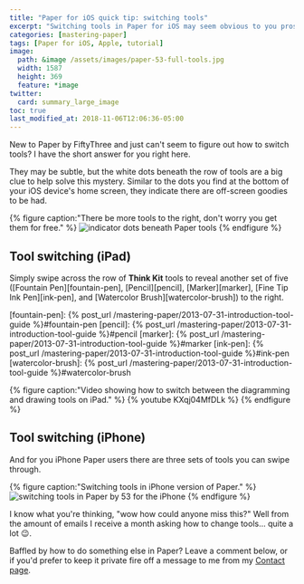 ```yaml
---
title: "Paper for iOS quick tip: switching tools"
excerpt: "Switching tools in Paper for iOS may seem obvious to you pros out there, but you'd be surprised how often I'm asked how to do it. Here's the answer."
categories: [mastering-paper]
tags: [Paper for iOS, Apple, tutorial]
image:
  path: &image /assets/images/paper-53-full-tools.jpg
  width: 1587
  height: 369
  feature: *image
twitter:
  card: summary_large_image
toc: true
last_modified_at: 2018-11-06T12:06:36-05:00
---
```


New to Paper by FiftyThree and just can't seem to figure out how to switch tools? I have the short answer for you right here.

They may be subtle, but the white dots beneath the row of tools are a big clue to help solve this mystery. Similar to the dots you find at the bottom of your iOS device's home screen, they indicate there are off-screen goodies to be had.

{% figure caption:"There be more tools to the right, don't worry you get them for free." %}
![indicator dots beneath Paper tools](/assets/images/paper-53-switch-tools-dots.jpg)
{% endfigure %}

## Tool switching (iPad)

Simply swipe across the row of **Think Kit** tools to reveal another set of five ([Fountain Pen][fountain-pen], [Pencil][pencil], [Marker][marker], [Fine Tip Ink Pen][ink-pen], and [Watercolor Brush][watercolor-brush]) to the right.

[fountain-pen]: {% post_url /mastering-paper/2013-07-31-introduction-tool-guide %}#fountain-pen
[pencil]: {% post_url /mastering-paper/2013-07-31-introduction-tool-guide %}#pencil
[marker]: {% post_url /mastering-paper/2013-07-31-introduction-tool-guide %}#marker
[ink-pen]: {% post_url /mastering-paper/2013-07-31-introduction-tool-guide %}#ink-pen
[watercolor-brush]: {% post_url /mastering-paper/2013-07-31-introduction-tool-guide %}#watercolor-brush

{% figure caption:"Video showing how to switch between the diagramming and drawing tools on iPad." %}
{% youtube KXqj04MfDLk %}
{% endfigure %}

## Tool switching (iPhone)

And for you iPhone Paper users there are three sets of tools you can swipe through.

{% figure caption:"Switching tools in iPhone version of Paper." %}
![switching tools in Paper by 53 for the iPhone](/assets/images/paper-53-switch-tools-iphone.gif)
{% endfigure %}

I know what you're thinking, "wow how could anyone miss this?" Well from the amount of emails I receive a month asking how to change tools... quite a lot :wink:.

Baffled by how to do something else in Paper? Leave a comment below, or if you'd prefer to keep it private fire off a message to me from my [Contact page](/contact/).
